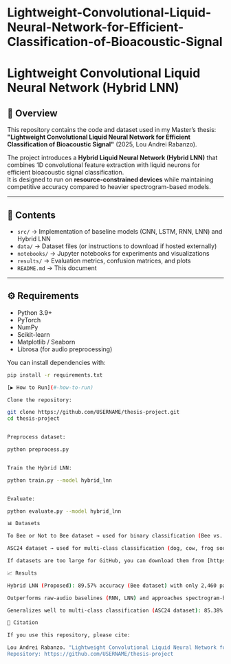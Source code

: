 # Lightweight-Convolutional-Liquid-Neural-Network-for-Efficient-Classification-of-Bioacoustic-Signal

# Lightweight Convolutional Liquid Neural Network (Hybrid LNN)

## 📌 Overview
This repository contains the code and dataset used in my Master’s thesis:  
**"Lightweight Convolutional Liquid Neural Network for Efficient Classification of Bioacoustic Signal"** (2025, Lou Andrei Rabanzo).

The project introduces a **Hybrid Liquid Neural Network (Hybrid LNN)** that combines 1D convolutional feature extraction with liquid neurons for efficient bioacoustic signal classification.  
It is designed to run on **resource-constrained devices** while maintaining competitive accuracy compared to heavier spectrogram-based models.

---

## 📂 Contents
- `src/` → Implementation of baseline models (CNN, LSTM, RNN, LNN) and Hybrid LNN  
- `data/` → Dataset files (or instructions to download if hosted externally)  
- `notebooks/` → Jupyter notebooks for experiments and visualizations  
- `results/` → Evaluation metrics, confusion matrices, and plots  
- `README.md` → This document  

---

## ⚙️ Requirements
- Python 3.9+
- PyTorch
- NumPy
- Scikit-learn
- Matplotlib / Seaborn
- Librosa (for audio preprocessing)

You can install dependencies with:
```bash
pip install -r requirements.txt

[▶️ How to Run](#️-how-to-run)

Clone the repository:

git clone https://github.com/USERNAME/thesis-project.git
cd thesis-project


Preprocess dataset:

python preprocess.py


Train the Hybrid LNN:

python train.py --model hybrid_lnn


Evaluate:

python evaluate.py --model hybrid_lnn

📊 Datasets

To Bee or Not to Bee dataset → used for binary classification (Bee vs. NoBee).

ASC24 dataset → used for multi-class classification (dog, cow, frog sounds).

If datasets are too large for GitHub, you can download them from [https://www.kaggle.com/datasets/chrisfilo/to-bee-or-no-to-bee and https://www.kaggle.com/datasets/haithammoh/sounds-of-animals].

📈 Results

Hybrid LNN (Proposed): 89.57% accuracy (Bee dataset) with only 2,460 parameters.

Outperforms raw-audio baselines (RNN, LNN) and approaches spectrogram-based CNN/LSTM performance with far fewer parameters.

Generalizes well to multi-class classification (ASC24 dataset): 85.38% accuracy across three animal sound categories.

📖 Citation

If you use this repository, please cite:

Lou Andrei Rabanzo. "Lightweight Convolutional Liquid Neural Network for Efficient Classification of Bioacoustic Signal." Master's Thesis, 2025.
Repository: https://github.com/USERNAME/thesis-project
